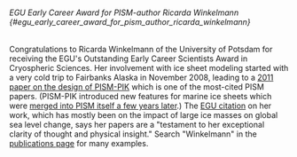 ###### EGU Early Career Award for PISM-author Ricarda Winkelmann {#egu_early_career_award_for_pism_author_ricarda_winkelmann}

Congratulations to Ricarda Winkelmann of the University of Potsdam for
receiving the EGU\'s Outstanding Early Career Scientists Award in
Cryospheric Sciences. Her involvement with ice sheet modeling started
with a very cold trip to Fairbanks Alaska in November 2008, leading to a
[2011 paper on the design of PISM-PIK](:publications) which
is one of the most-cited PISM papers. (PISM-PIK introduced new features
for marine ice sheets which were [merged into PISM itself a few years
later](news:piikmerge).) The [EGU
citation](http://www.egu.eu/awards-medals/division-outstanding-ecs-award/2017/ricarda-winkelmann/)
on her work, which has mostly been on the impact of large ice masses on
global sea level change, says her papers are a \"testament to her
exceptional clarity of thought and physical insight.\" Search
\"Winkelmann\" in the [publications page](:publications) for
many examples.
